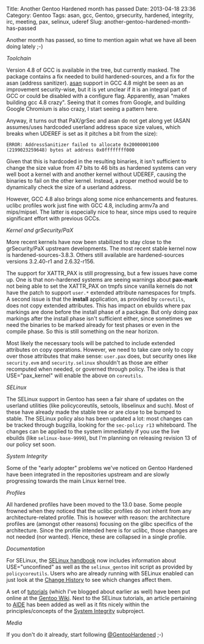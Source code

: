 Title: Another Gentoo Hardened month has passed
Date: 2013-04-18 23:36
Category: Gentoo
Tags: asan, gcc, Gentoo, grsecurity, hardened, integrity, irc, meeting, pax, selinux, uderef
Slug: another-gentoo-hardened-month-has-passed

Another month has passed, so time to mention again what we have all been
doing lately ;-)

*Toolchain*

Version 4.8 of GCC is available in the tree, but currently masked. The
package contains a fix needed to build hardened-sources, and a fix for
the asan (address sanitizer).
[asan](http://www.internetnews.com/blog/skerner/open-source-gcc-4.8-compiler-including-address-sanitizer-security.html)
support in GCC 4.8 might be seen as an improvement security-wise, but it
is yet unclear if it is an integral part of GCC or could be disabled
with a configure flag. Apparently, asan "makes building gcc 4.8 crazy".
Seeing that it comes from Google, and building Google Chromium is also
crazy, I start seeing a pattern here.

Anyway, it turns out that PaX/grSec and asan do not get along yet (ASAN
assumes/uses hardcoded userland address space size values, which breaks
when UDEREF is set as it pitches a bit from the size):

    ERROR: AddressSanitizer failed to allocate 0x20000001000 (2199023259648) bytes at address 0x0ffffffff000

Given that this is hardcoded in the resulting binaries, it isn't
sufficient to change the size value from 47 bits to 46 bits as hardened
systems can very well boot a kernel with and another kernel without
UDEREF, causing the binaries to fail on the other kernel. Instead, a
proper method would be to dynamically check the size of a userland
address.

However, GCC 4.8 also brings along some nice enhancements and features.
uclibc profiles work just fine with GCC 4.8, including armv7a and
mips/mipsel. The latter is especially nice to hear, since mips used to
require significant effort with previous GCCs.

*Kernel and grSecurity/PaX*

More recent kernels have now been stabilized to stay close to the
grSecurity/PaX upstream developments. The most recent stable kernel now
is hardened-sources-3.8.3. Others still available are hardened-sources
versions 3.2.40-r1 and 2.6.32-r156.

The support for XATTR\_PAX is still progressing, but a few issues have
come up. One is that non-hardened systems are seeing warnings about
**pax-mark** not being able to set the XATTR\_PAX on tmpfs since vanilla
kernels do not have the patch to support `user.*` extended attribute
namespaces for tmpfs. A second issue is that the **install**
application, as provided by `coreutils`, does not copy extended
attributes. This has impact on ebuilds where pax markings are done
before the install phase of a package. But only doing pax markings after
the install phase isn't sufficient either, since sometimes we need the
binaries to be marked already for test phases or even in the compile
phase. So this is still something on the near horizon.

Most likely the necessary tools will be patched to include extended
attributes on copy operations. However, we need to take care only to
copy over those attributes that make sense: `user.pax` does, but
security ones like `security.evm` and `security.selinux` shouldn't as
those are either recomputed when needed, or governed through policy. The
idea is that USE="pax\_kernel" will enable the above on `coreutils`.

*SELinux*

The SELinux support in Gentoo has seen a fair share of updates on the
userland utilities (like policycoreutils, setools, libselinux and such).
Most of these have already made the stable tree or are close to be
bumped to stable. The SELinux policy also has been updated a lot: most
changes can be tracked through bugzilla, looking for the
`sec-policy r13` whiteboard. The changes can be applied to the system
immediately if you use the live ebuilds (like `selinux-base-9999`), but
I'm planning on releasing revision 13 of our policy set soon.

*System Integrity*

Some of the "early adopter" problems we've noticed on Gentoo Hardened
have been integrated in the repositories upstream and are slowly
progressing towards the main Linux kernel tree.

*Profiles*

All hardened profiles have been moved to the 13.0 base. Some people
frowned when they noticed that the uclibc profiles do not inherit from
any architecture-related profile. This is however with reason: the
architecture profiles are (amongst other reasons) focusing on the glibc
specifics of the architecture. Since the profile intended here is for
uclibc, those changes are not needed (nor wanted). Hence, these are
collapsed in a single profile.

*Documentation*

For SELinux, the [SELinux
handbook](http://www.gentoo.org/proj/en/hardened/selinux/selinux-handbook.xml)
now includes information about USE="unconfined" as well as the
`selinux_gentoo` init script as provided by `policycoreutils`. Users who
are already running with SELinux enabled can just look at the [Change
History](http://www.gentoo.org/proj/en/hardened/selinux/selinux-handbook.xml?part=2&chap=7)
to see which changes affect them.

A set of [tutorials](https://wiki.gentoo.org/wiki/SELinux/Tutorials)
(which I've blogged about earlier as well) have been put online at the
[Gentoo Wiki](https://wiki.gentoo.org). Next to the SELinux tutorials,
an article pertaining to [AIDE](https://wiki.gentoo.org/wiki/AIDE) has
been added as well as it fits nicely within the principles/concepts of
the [System
Integrity](http://www.gentoo.org/proj/en/hardened/integrity/index.xml)
subproject.

*Media*

If you don't do it already, start following
[@GentooHardened](https://twitter.com/GentooHardened) ;-)
